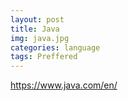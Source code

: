 ```yaml
---
layout: post
title: Java
img: java.jpg
categories: language
tags: Preffered
---
```


https://www.java.com/en/
